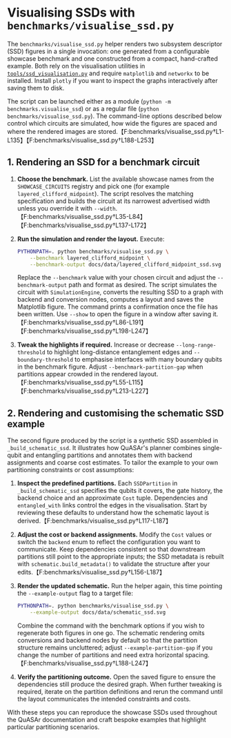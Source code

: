# Visualising SSDs with `benchmarks/visualise_ssd.py`

The `benchmarks/visualise_ssd.py` helper renders two subsystem descriptor
(SSD) figures in a single invocation: one generated from a configurable
showcase benchmark and one constructed from a compact, hand-crafted example.
Both rely on the visualisation utilities in
[`tools/ssd_visualisation.py`](../tools/ssd_visualisation.py) and require
`matplotlib` and `networkx` to be installed.  Install `plotly` if you want to
inspect the graphs interactively after saving them to disk.

The script can be launched either as a module (`python -m
benchmarks.visualise_ssd`) or as a regular file (`python
benchmarks/visualise_ssd.py`).  The command-line options described below
control which circuits are simulated, how wide the figures are spaced and
where the rendered images are stored.【F:benchmarks/visualise_ssd.py†L1-L135】【F:benchmarks/visualise_ssd.py†L188-L253】

## 1. Rendering an SSD for a benchmark circuit

1. **Choose the benchmark.** List the available showcase names from the
   ``SHOWCASE_CIRCUITS`` registry and pick one (for example
   `layered_clifford_midpoint`).  The script resolves the matching
   specification and builds the circuit at its narrowest advertised width
   unless you override it with ``--width``.【F:benchmarks/visualise_ssd.py†L35-L84】【F:benchmarks/visualise_ssd.py†L137-L172】
2. **Run the simulation and render the layout.** Execute:

   ```bash
   PYTHONPATH=. python benchmarks/visualise_ssd.py \
       --benchmark layered_clifford_midpoint \
       --benchmark-output docs/data/layered_clifford_midpoint_ssd.svg
   ```

   Replace the ``--benchmark`` value with your chosen circuit and adjust the
   ``--benchmark-output`` path and format as desired.  The script simulates the
   circuit with `SimulationEngine`, converts the resulting SSD to a graph with
   backend and conversion nodes, computes a layout and saves the Matplotlib
   figure.  The command prints a confirmation once the file has been written.
   Use ``--show`` to open the figure in a window after saving it.【F:benchmarks/visualise_ssd.py†L86-L191】【F:benchmarks/visualise_ssd.py†L198-L247】
3. **Tweak the highlights if required.** Increase or decrease
   ``--long-range-threshold`` to highlight long-distance entanglement edges and
   ``--boundary-threshold`` to emphasise interfaces with many boundary qubits in
   the benchmark figure.  Adjust ``--benchmark-partition-gap`` when partitions
   appear crowded in the rendered layout.【F:benchmarks/visualise_ssd.py†L55-L115】【F:benchmarks/visualise_ssd.py†L213-L227】

## 2. Rendering and customising the schematic SSD example

The second figure produced by the script is a synthetic SSD assembled in
``_build_schematic_ssd``.  It illustrates how QuASAr's planner combines
single-qubit and entangling partitions and annotates them with backend
assignments and coarse cost estimates.  To tailor the example to your own
partitioning constraints or cost assumptions:

1. **Inspect the predefined partitions.** Each ``SSDPartition`` in
   ``_build_schematic_ssd`` specifies the qubits it covers, the gate history,
   the backend choice and an approximate ``Cost`` tuple.  Dependencies and
   ``entangled_with`` links control the edges in the visualisation.  Start by
   reviewing these defaults to understand how the schematic layout is derived.【F:benchmarks/visualise_ssd.py†L117-L187】
2. **Adjust the cost or backend assignments.** Modify the ``Cost`` values or
   switch the ``backend`` enum to reflect the configuration you want to
   communicate.  Keep dependencies consistent so that downstream partitions
   still point to the appropriate inputs; the SSD metadata is rebuilt with
   ``schematic.build_metadata()`` to validate the structure after your edits.【F:benchmarks/visualise_ssd.py†L156-L187】
3. **Render the updated schematic.** Run the helper again, this time pointing
   the ``--example-output`` flag to a target file:

   ```bash
   PYTHONPATH=. python benchmarks/visualise_ssd.py \
       --example-output docs/data/schematic_ssd.svg
   ```

   Combine the command with the benchmark options if you wish to regenerate
   both figures in one go.  The schematic rendering omits conversions and
   backend nodes by default so that the partition structure remains uncluttered;
   adjust ``--example-partition-gap`` if you change the number of partitions and
   need extra horizontal spacing.【F:benchmarks/visualise_ssd.py†L188-L247】
4. **Verify the partitioning outcome.** Open the saved figure to ensure the
   dependencies still produce the desired graph.  When further tweaking is
   required, iterate on the partition definitions and rerun the command until
   the layout communicates the intended constraints and costs.

With these steps you can reproduce the showcase SSDs used throughout the
QuASAr documentation and craft bespoke examples that highlight particular
partitioning scenarios.
